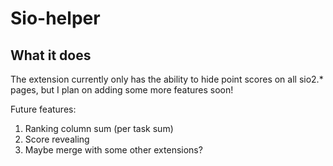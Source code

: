 # Sio-helper

## What it does ##

The extension currently only has the ability to hide point scores on all sio2.* pages, but I plan on adding some more features soon!

Future features:
1. Ranking column sum (per task sum)
2. Score revealing
3. Maybe merge with some other extensions?